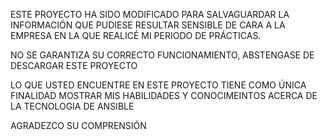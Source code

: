 ESTE PROYECTO HA SIDO MODIFICADO PARA SALVAGUARDAR LA INFORMACIÓN QUE PUDIESE RESULTAR SENSIBLE DE CARA A LA EMPRESA EN LA QUE REALICÉ
MI PERIODO DE PRÁCTICAS.

NO SE GARANTIZA SU CORRECTO FUNCIONAMIENTO, ABSTENGASE DE DESCARGAR ESTE PROYECTO

LO QUE USTED ENCUENTRE EN ESTE PROYECTO TIENE COMO ÚNICA FINALIDAD MOSTRAR MIS HABILIDADES Y CONOCIMEINTOS ACERCA DE LA TECNOLOGIA DE ANSIBLE

AGRADEZCO SU COMPRENSIÓN
